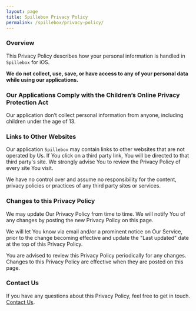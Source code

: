 ```yaml
---
layout: page
title: Spillebox Privacy Policy
permalink: /spillebox/privacy-policy/
---
```


### Overview

This Privacy Policy describes how your personal information is handled in `Spillebox` for iOS.

**We do not collect, use, save, or have access to any of your personal data while using our applications.**

### Our Applications Comply with the Children’s Online Privacy Protection Act

Our application don’t collect personal information from anyone, including children under the age of 13.

### Links to Other Websites

Our application `Spillebox` may contain links to other websites that are not operated by Us. If You click on a third party link, You will be directed to that third party's site. We strongly advise You to review the Privacy Policy of every site You visit.

We have no control over and assume no responsibility for the content, privacy policies or practices of any third party sites or services.

### Changes to this Privacy Policy

We may update Our Privacy Policy from time to time. We will notify You of any changes by posting the new Privacy Policy on this page.

We will let You know via email and/or a prominent notice on Our Service, prior to the change becoming effective and update the "Last updated" date at the top of this Privacy Policy.

You are advised to review this Privacy Policy periodically for any changes. Changes to this Privacy Policy are effective when they are posted on this page.

### Contact Us

If you have any questions about this Privacy Policy, feel free to get in touch. [Contact Us]({{site.contact_url}}).